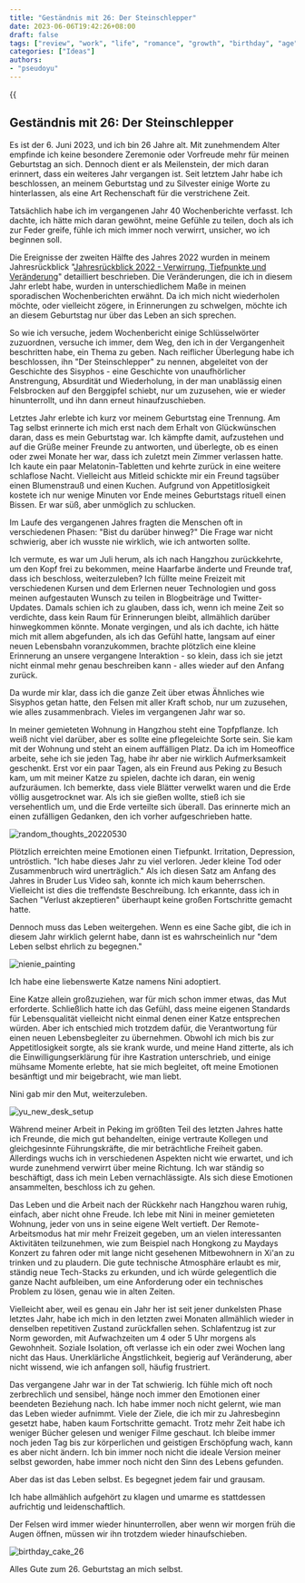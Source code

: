 ```yaml
---
title: "Geständnis mit 26: Der Steinschlepper"
date: 2023-06-06T19:42:26+08:00
draft: false
tags: ["review", "work", "life", "romance", "growth", "birthday", "age"]
categories: ["Ideas"]
authors:
- "pseudoyu"
---
```


{{<audio src="audios/here_after_us.mp3" caption="'Here After Us - Mayday'" >}}

## Geständnis mit 26: Der Steinschlepper

Es ist der 6. Juni 2023, und ich bin 26 Jahre alt. Mit zunehmendem Alter empfinde ich keine besondere Zeremonie oder Vorfreude mehr für meinen Geburtstag an sich. Dennoch dient er als Meilenstein, der mich daran erinnert, dass ein weiteres Jahr vergangen ist. Seit letztem Jahr habe ich beschlossen, an meinem Geburtstag und zu Silvester einige Worte zu hinterlassen, als eine Art Rechenschaft für die verstrichene Zeit.

Tatsächlich habe ich im vergangenen Jahr 40 Wochenberichte verfasst. Ich dachte, ich hätte mich daran gewöhnt, meine Gefühle zu teilen, doch als ich zur Feder greife, fühle ich mich immer noch verwirrt, unsicher, wo ich beginnen soll.

Die Ereignisse der zweiten Hälfte des Jahres 2022 wurden in meinem Jahresrückblick "[Jahresrückblick 2022 - Verwirrung, Tiefpunkte und Veränderung](https://www.pseudoyu.com/en/2022/12/31/yearly_review_2022/)" detailliert beschrieben. Die Veränderungen, die ich in diesem Jahr erlebt habe, wurden in unterschiedlichem Maße in meinen sporadischen Wochenberichten erwähnt. Da ich mich nicht wiederholen möchte, oder vielleicht zögere, in Erinnerungen zu schwelgen, möchte ich an diesem Geburtstag nur über das Leben an sich sprechen.

So wie ich versuche, jedem Wochenbericht einige Schlüsselwörter zuzuordnen, versuche ich immer, dem Weg, den ich in der Vergangenheit beschritten habe, ein Thema zu geben. Nach reiflicher Überlegung habe ich beschlossen, ihn "Der Steinschlepper" zu nennen, abgeleitet von der Geschichte des Sisyphos - eine Geschichte von unaufhörlicher Anstrengung, Absurdität und Wiederholung, in der man unablässig einen Felsbrocken auf den Berggipfel schiebt, nur um zuzusehen, wie er wieder hinunterrollt, und ihn dann erneut hinaufzuschieben.

Letztes Jahr erlebte ich kurz vor meinem Geburtstag eine Trennung. Am Tag selbst erinnerte ich mich erst nach dem Erhalt von Glückwünschen daran, dass es mein Geburtstag war. Ich kämpfte damit, aufzustehen und auf die Grüße meiner Freunde zu antworten, und überlegte, ob es einen oder zwei Monate her war, dass ich zuletzt mein Zimmer verlassen hatte. Ich kaute ein paar Melatonin-Tabletten und kehrte zurück in eine weitere schlaflose Nacht. Vielleicht aus Mitleid schickte mir ein Freund tagsüber einen Blumenstrauß und einen Kuchen. Aufgrund von Appetitlosigkeit kostete ich nur wenige Minuten vor Ende meines Geburtstags rituell einen Bissen. Er war süß, aber unmöglich zu schlucken.

Im Laufe des vergangenen Jahres fragten die Menschen oft in verschiedenen Phasen: "Bist du darüber hinweg?" Die Frage war nicht schwierig, aber ich wusste nie wirklich, wie ich antworten sollte.

Ich vermute, es war um Juli herum, als ich nach Hangzhou zurückkehrte, um den Kopf frei zu bekommen, meine Haarfarbe änderte und Freunde traf, dass ich beschloss, weiterzuleben? Ich füllte meine Freizeit mit verschiedenen Kursen und dem Erlernen neuer Technologien und goss meinen aufgestauten Wunsch zu teilen in Blogbeiträge und Twitter-Updates. Damals schien ich zu glauben, dass ich, wenn ich meine Zeit so verdichte, dass kein Raum für Erinnerungen bleibt, allmählich darüber hinwegkommen könnte. Monate vergingen, und als ich dachte, ich hätte mich mit allem abgefunden, als ich das Gefühl hatte, langsam auf einer neuen Lebensbahn voranzukommen, brachte plötzlich eine kleine Erinnerung an unsere vergangene Interaktion - so klein, dass ich sie jetzt nicht einmal mehr genau beschreiben kann - alles wieder auf den Anfang zurück.

Da wurde mir klar, dass ich die ganze Zeit über etwas Ähnliches wie Sisyphos getan hatte, den Felsen mit aller Kraft schob, nur um zuzusehen, wie alles zusammenbrach. Vieles im vergangenen Jahr war so.

In meiner gemieteten Wohnung in Hangzhou steht eine Topfpflanze. Ich weiß nicht viel darüber, aber es sollte eine pflegeleichte Sorte sein. Sie kam mit der Wohnung und steht an einem auffälligen Platz. Da ich im Homeoffice arbeite, sehe ich sie jeden Tag, habe ihr aber nie wirklich Aufmerksamkeit geschenkt. Erst vor ein paar Tagen, als ein Freund aus Peking zu Besuch kam, um mit meiner Katze zu spielen, dachte ich daran, ein wenig aufzuräumen. Ich bemerkte, dass viele Blätter verwelkt waren und die Erde völlig ausgetrocknet war. Als ich sie gießen wollte, stieß ich sie versehentlich um, und die Erde verteilte sich überall. Das erinnerte mich an einen zufälligen Gedanken, den ich vorher aufgeschrieben hatte.

![random_thoughts_20220530](https://image.pseudoyu.com/images/random_thoughts_20220530.png)

Plötzlich erreichten meine Emotionen einen Tiefpunkt. Irritation, Depression, untröstlich. "Ich habe dieses Jahr zu viel verloren. Jeder kleine Tod oder Zusammenbruch wird unerträglich." Als ich diesen Satz am Anfang des Jahres in Bruder Lus Video sah, konnte ich mich kaum beherrschen. Vielleicht ist dies die treffendste Beschreibung. Ich erkannte, dass ich in Sachen "Verlust akzeptieren" überhaupt keine großen Fortschritte gemacht hatte.

Dennoch muss das Leben weitergehen. Wenn es eine Sache gibt, die ich in diesem Jahr wirklich gelernt habe, dann ist es wahrscheinlich nur "dem Leben selbst ehrlich zu begegnen."

![nienie_painting](https://image.pseudoyu.com/images/nienie_painting.jpg)

Ich habe eine liebenswerte Katze namens Nini adoptiert.

Eine Katze allein großzuziehen, war für mich schon immer etwas, das Mut erforderte. Schließlich hatte ich das Gefühl, dass meine eigenen Standards für Lebensqualität vielleicht nicht einmal denen einer Katze entsprechen würden. Aber ich entschied mich trotzdem dafür, die Verantwortung für einen neuen Lebensbegleiter zu übernehmen. Obwohl ich mich bis zur Appetitlosigkeit sorgte, als sie krank wurde, und meine Hand zitterte, als ich die Einwilligungserklärung für ihre Kastration unterschrieb, und einige mühsame Momente erlebte, hat sie mich begleitet, oft meine Emotionen besänftigt und mir beigebracht, wie man liebt.

Nini gab mir den Mut, weiterzuleben.

![yu_new_desk_setup](https://image.pseudoyu.com/images/yu_new_desk_setup.jpg)

Während meiner Arbeit in Peking im größten Teil des letzten Jahres hatte ich Freunde, die mich gut behandelten, einige vertraute Kollegen und gleichgesinnte Führungskräfte, die mir beträchtliche Freiheit gaben. Allerdings wuchs ich in verschiedenen Aspekten nicht wie erwartet, und ich wurde zunehmend verwirrt über meine Richtung. Ich war ständig so beschäftigt, dass ich mein Leben vernachlässigte. Als sich diese Emotionen ansammelten, beschloss ich zu gehen.

Das Leben und die Arbeit nach der Rückkehr nach Hangzhou waren ruhig, einfach, aber nicht ohne Freude. Ich lebe mit Nini in meiner gemieteten Wohnung, jeder von uns in seine eigene Welt vertieft. Der Remote-Arbeitsmodus hat mir mehr Freizeit gegeben, um an vielen interessanten Aktivitäten teilzunehmen, wie zum Beispiel nach Hongkong zu Maydays Konzert zu fahren oder mit lange nicht gesehenen Mitbewohnern in Xi'an zu trinken und zu plaudern. Die gute technische Atmosphäre erlaubt es mir, ständig neue Tech-Stacks zu erkunden, und ich würde gelegentlich die ganze Nacht aufbleiben, um eine Anforderung oder ein technisches Problem zu lösen, genau wie in alten Zeiten.

Vielleicht aber, weil es genau ein Jahr her ist seit jener dunkelsten Phase letztes Jahr, habe ich mich in den letzten zwei Monaten allmählich wieder in denselben repetitiven Zustand zurückfallen sehen. Schlafentzug ist zur Norm geworden, mit Aufwachzeiten um 4 oder 5 Uhr morgens als Gewohnheit. Soziale Isolation, oft verlasse ich ein oder zwei Wochen lang nicht das Haus. Unerklärliche Ängstlichkeit, begierig auf Veränderung, aber nicht wissend, wie ich anfangen soll, häufig frustriert.

Das vergangene Jahr war in der Tat schwierig. Ich fühle mich oft noch zerbrechlich und sensibel, hänge noch immer den Emotionen einer beendeten Beziehung nach. Ich habe immer noch nicht gelernt, wie man das Leben wieder aufnimmt. Viele der Ziele, die ich mir zu Jahresbeginn gesetzt habe, haben kaum Fortschritte gemacht. Trotz mehr Zeit habe ich weniger Bücher gelesen und weniger Filme geschaut. Ich bleibe immer noch jeden Tag bis zur körperlichen und geistigen Erschöpfung wach, kann es aber nicht ändern. Ich bin immer noch nicht die ideale Version meiner selbst geworden, habe immer noch nicht den Sinn des Lebens gefunden.

Aber das ist das Leben selbst. Es begegnet jedem fair und grausam.

Ich habe allmählich aufgehört zu klagen und umarme es stattdessen aufrichtig und leidenschaftlich.

Der Felsen wird immer wieder hinunterrollen, aber wenn wir morgen früh die Augen öffnen, müssen wir ihn trotzdem wieder hinaufschieben.

![birthday_cake_26](https://image.pseudoyu.com/images/birthday_cake_26.jpg)

Alles Gute zum 26. Geburtstag an mich selbst.